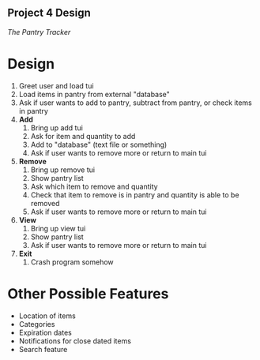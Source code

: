 ## Project 4 Design
*The Pantry Tracker*

# __Design__

1. Greet user and load tui
1. Load items in pantry from external "database"
1. Ask if user wants to add to pantry, subtract from pantry, or check items in pantry
1. **Add**
	1. Bring up add tui
	1. Ask for item and quantity to add
	1. Add to "database" (text file or something)
	1. Ask if user wants to remove more or return to main tui
1. **Remove**
	1. Bring up remove tui
	1. Show pantry list
	1. Ask which item to remove and quantity
	1. Check that item to remove is in pantry and quantity is able to be removed
	1. Ask if user wants to remove more or return to main tui
1. **View**
	1. Bring up view tui
	1. Show pantry list
	1. Ask if user wants to remove more or return to main tui
1. **Exit**
	1. Crash program somehow

# Other Possible Features
* Location of items
* Categories
* Expiration dates
* Notifications for close dated items
* Search feature
